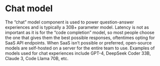 # Chat model

The “chat” model component is used to power question-answer experiences and is typically a 30B+ parameter model. Latency is not as important as it is for the “code completion” model, so most people choose the one that gives them the best possible responses, oftentimes opting for SaaS API endpoints. When SaaS isn’t possible or preferred, open-source models are self-hosted on a server for the entire team to use. Examples of models used for chat experiences include GPT-4, DeepSeek Coder 33B, Claude 3, Code Llama 70B, etc.
